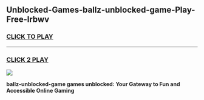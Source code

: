 
## Unblocked-Games-ballz-unblocked-game-Play-Free-lrbwv
<h3>
<a href="https://premium76.site?title=ballz-unblocked-game&ref=18A">CLICK TO PLAY</a></h3>
<hr>

<h3>
<a href="https://premium76.site?title=ballz-unblocked-game&ref=18A">CLICK 2 PLAY</a>
  
</h3>

<a href="https://premium76.site?title=ballz-unblocked-game&ref=18A"><img src="https://clearcache.store/games.png"></a>


**ballz-unblocked-game games unblocked: Your Gateway to Fun and Accessible Online Gaming**
